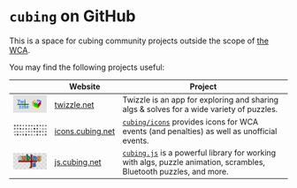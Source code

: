 # `cubing` on GitHub

This is a space for cubing community projects outside the scope of [the WCA](https://github.com/thewca).

You may find the following projects useful:

|                                                                                                                                                                             | Website | Project                                                                                                                                            |
| --------------------------------------------------------------------------------------------------------------------------------------------------------------------------- | - |  -------------------------------------------------------------------------------------------------------------------------------------------------- |
| <a href="https://alpha.twizzle.net/"><img src="https://raw.githubusercontent.com/cubing/.github/main/profile/twizzle-social-media-image.png" width="192" alt="Twizzle"></a>  | [twizzle.net](https://twizzle.net/) | Twizzle is an app for exploring and sharing algs & solves for a wide variety of puzzles.                             |
| <a href="https://icons.cubing.net/"><img src="https://raw.githubusercontent.com/cubing/.github/main/profile/icons.png" width="192" alt="Icons"></a>                   |  [icons.cubing.net](https://icons.cubing.net/) | [`cubing/icons`](https://github.com/cubing/icons) provides icons for WCA events (and penalties) as well as unofficial events.                                    |
| <a href="https://js.cubing.net/cubing/"><img src="https://raw.githubusercontent.com/cubing/.github/main/profile/cubing.js.png" width="192" alt="cubing.js"></a>             |  [js.cubing.net](https://js.cubing.net) | [`cubing.js`](https://github.com/cubing/cubing.js) is a powerful library for working with algs, puzzle animation, scrambles, Bluetooth puzzles, and more. |
